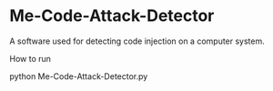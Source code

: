 # Me-Code-Attack-Detector

A software used for detecting code injection on a computer system.


How to run 

python Me-Code-Attack-Detector.py
